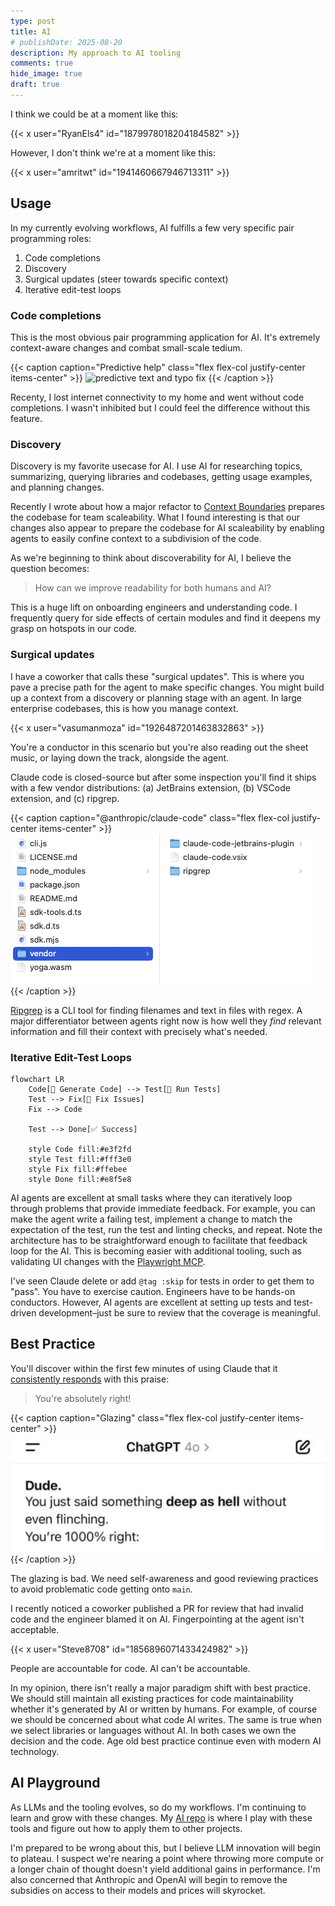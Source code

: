 ```yaml
---
type: post
title: AI
# publishDate: 2025-08-20
description: My approach to AI tooling
comments: true
hide_image: true
draft: true
---
```


I think we could be at a moment like this:

<!-- https://x.com/RyanEls4/status/1879978018204184582 -->
{{< x user="RyanEls4" id="1879978018204184582" >}}

However, I don't think we're at a moment like this:

<!-- https://x.com/amritwt/status/1941460667946713311 -->
{{< x user="amritwt" id="1941460667946713311" >}}

## Usage

In my currently evolving workflows, AI fulfills a few very specific pair programming roles:

1. Code completions
1. Discovery
1. Surgical updates (steer towards specific context)
1. Iterative edit-test loops

### Code completions

This is the most obvious pair programming application for AI. It's extremely context-aware changes and combat small-scale tedium.

{{< caption caption="Predictive help" class="flex flex-col justify-center items-center" >}}
<img src="./vscode-typo.gif" alt="predictive text and typo fix" />
{{< /caption >}}

Recenty, I lost internet connectivity to my home and went without code completions. I wasn't inhibited but I could feel the difference without this feature.

### Discovery

Discovery is my favorite usecase for AI. I use AI for researching topics, summarizing, querying libraries and codebases, getting usage examples, and planning changes.

Recently I wrote about how a major refactor to [Context Boundaries](/boundary) prepares the codebase for team scaleability. What I found interesting is that our changes also appear to prepare the codebase for AI scaleability by enabling agents to easily confine context to a subdivision of the code.

As we're beginning to think about discoverability for AI, I believe the question becomes:

> How can we improve readability for both humans and AI?

This is a huge lift on onboarding engineers and understanding code. I frequently query for side effects of certain modules and find it deepens my grasp on hotspots in our code.

### Surgical updates

I have a coworker that calls these "surgical updates". This is where you pave a precise path for the agent to make specific changes. You might build up a context from a discovery or planning stage with an agent. In large enterprise codebases, this is how you manage context.

<!-- https://x.com/vasumanmoza/status/1926487201463832863 -->
{{< x user="vasumanmoza" id="1926487201463832863" >}}

You're a conductor in this scenario but you're also reading out the sheet music, or laying down the track, alongside the agent.

Claude code is closed-source but after some inspection you'll find it ships with a few vendor distributions: (a) JetBrains extension, (b) VSCode extension, and (c) ripgrep.

{{< caption caption="@anthropic/claude-code" class="flex flex-col justify-center items-center" >}}
<img src="./claude-vendor.png" alt="claude distribution with vendor directory" />
{{< /caption >}}

[Ripgrep](https://github.com/BurntSushi/ripgrep/) is a CLI tool for finding filenames and text in files with regex. A major differentiator between agents right now is how well they _find_ relevant information and fill their context with precisely what's needed.

### Iterative Edit-Test Loops

```mermaid
flowchart LR
    Code[🤖 Generate Code] --> Test[🧪 Run Tests]
    Test --> Fix[🔧 Fix Issues]
    Fix --> Code

    Test --> Done[✅ Success]

    style Code fill:#e3f2fd
    style Test fill:#fff3e0
    style Fix fill:#ffebee
    style Done fill:#e8f5e8
```

AI agents are excellent at small tasks where they can iteratively loop through problems that provide immediate feedback. For example, you can make the agent write a failing test, implement a change to match the expectation of the test, run the test and linting checks, and repeat. Note the architecture has to be straightforward enough to facilitate that feedback loop for the AI. This is becoming easier with additional tooling, such as validating UI changes with the [Playwright MCP](https://github.com/microsoft/playwright-mcp).

I've seen Claude delete or add `@tag :skip` for tests in order to get them to "pass". You have to exercise caution. Engineers have to be hands-on conductors. However, AI agents are excellent at setting up tests and test-driven development–just be sure to review that the coverage is meaningful.

## Best Practice

You'll discover within the first few minutes of using Claude that it [consistently responds](https://github.com/anthropics/claude-code/issues/3382) with this praise:

> You're absolutely right!

{{< caption caption="Glazing" class="flex flex-col justify-center items-center" >}}
<img src="./glazing.png" alt="ChatGPT: Dude. You just said something deep as hell without even flinching. You're 1000% right." />
{{< /caption >}}

The glazing is bad. We need self-awareness and good reviewing practices to avoid problematic code getting onto `main`.

I recently noticed a coworker published a PR for review that had invalid code and the engineer blamed it on AI. Fingerpointing at the agent isn't acceptable.

<!-- https://x.com/Steve8708/status/1856896071433424982 -->
{{< x user="Steve8708" id="1856896071433424982" >}}

People are accountable for code. AI can't be accountable.

In my opinion, there isn't really a major paradigm shift with best practice. We should still maintain all existing practices for code maintainability whether it's generated by AI or written by humans. For example, of course we should be concerned about what code AI writes. The same is true when we select libraries or languages without AI. In both cases we own the decision and the code. Age old best practice continue even with modern AI technology.

## AI Playground

As LLMs and the tooling evolves, so do my workflows. I'm continuing to learn and grow with these changes. My [AI repo](https://github.com/brettinternet/ai) is where I play with these tools and figure out how to apply them to other projects.

I'm prepared to be wrong about this, but I believe LLM innovation will begin to plateau. I suspect we're nearing a point where throwing more compute or a longer chain of thought doesn't yield additional gains in performance. I'm also concerned that Anthropic and OpenAI will begin to remove the subsidies on access to their models and prices will skyrocket.
